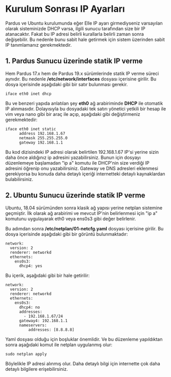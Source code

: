 # Kurulum Sonrası IP Ayarları

Pardus ve Ubuntu kurulumunda eğer Elle IP ayarı girmediyseniz varsayılan olarak sisteminizde DHCP varsa, ilgili sunucu tarafından size bir IP atanacaktır. Fakat bu IP adresi belirli kurallarla belirli zaman sonra değişebilir. Bu nedenle bunu sabit hale getirmek için sistem üzerinden sabit IP tanımlamanız gerekmektedir.

## 1. Pardus Sunucu üzerinde statik IP verme

Hem Pardus 17.x hem de Pardus 19.x sürümlerinde statik IP verme süreci aynıdır. Bu nedenle **/etc/network/interfaces** dosyası içerisine girilir. Bu dosya içerisinde aşağıdaki gibi bir satır bulunması gerekir. 

```text
iface eth0 inet dhcp 
```

Bu ve benzeri yapıda anlatılan şey **eth0** ağ arabiriminde **DHCP** ile otomatik IP alınmasıdır. Dolayısıyla bu dosyadaki tek satırı yönetici yetkili bir hesap ile vim veya nano gibi bir araç ile açıp, aşağıdaki gibi değiştirmeniz gerekmektedir:

```text
iface eth0 inet static
      address 192.168.1.67
      netmask 255.255.255.0
      gateway 192.168.1.1
```

Bu kod dizisindeki IP adresi olarak belirtilen 192.168.1.67 IP'si yerine sizin daha önce aldığınız ip adresini yazabilirsiniz. Bunun için dosyayı düzenlemeye başlamadan "ip a" komutu ile DHCP'nin size verdiği IP adresini öğrenip onu yazabilirsiniz. Gateway ve DNS adresleri eklenmesi gerekiyorsa bu konuda daha detaylı içeriği internetteki detaylı kaynaklardan bulabilirsiniz.

## 2. Ubuntu Sunucu üzerinde statik IP verme

Ubuntu, 18.04 sürümünden sonra klasik ağ yapısı yerine netplan sistemine geçmiştir. İlk olarak ağ arabirimi ve mevcut IP'nin belirlenmesi için "ip a" komutunu uygulayarak eth0 veya ens0s3 gibi değer belirlenir.

Bu adımdan sonra  **/etc/netplan/01-netcfg.yaml** dosyası içerisine girilir. Bu dosya içerisinde aşağıdaki gibi bir görüntü bulunmaktadır:

```text
network:
  version: 2
  renderer: networkd
  ethernets:
    ens0s3:
      dhcp4: yes
```

Bu içerik, aşağıdaki gibi bir hale getirilir:

```text
network:
  version: 2
  renderer: networkd
  ethernets:
    ens0s3:
      dhcp4: no
      addresses:
        - 192.168.1.67/24
      gateway4: 192.168.1.1
      nameservers:
          addresses: [8.8.8.8]
```

Yaml dosyası olduğu için boşluklar önemlidir. Ve bu düzenleme yapıldıktan sonra aşağıdaki komut ile netplan uygulanmış olur:

```text
sudo netplan apply
```

Böylelikle IP adresi alınmış olur. Daha detaylı bilgi için internette çok daha detaylı bilgilere erişebilirsiniz.

